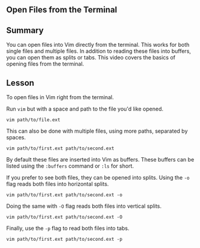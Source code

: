 ## Open Files from the Terminal

## Summary

You can open files into Vim directly from the terminal. This works for both single files and multiple files. In addition to reading these files into buffers, you can open them as splits or tabs. This video covers the basics of opening files from the terminal.

## Lesson

To open files in Vim right from the terminal.

Run `vim` but with a space and path to the file you'd like opened.

`vim path/to/file.ext`

This can also be done with multiple files, using more paths, separated by spaces.

`vim path/to/first.ext path/to/second.ext`

By default these files are inserted into Vim as buffers.
These buffers can be listed using the `:buffers` command or `:ls` for short.

If you prefer to see both files, they can be opened into splits. Using the `-o` flag reads both files into horizontal splits.

`vim path/to/first.ext path/to/second.ext -o`

Doing the same with `-O` flag reads both files into vertical splits.

`vim path/to/first.ext path/to/second.ext -O`

Finally, use the `-p` flag to read both files into tabs.

`vim path/to/first.ext path/to/second.ext -p`
